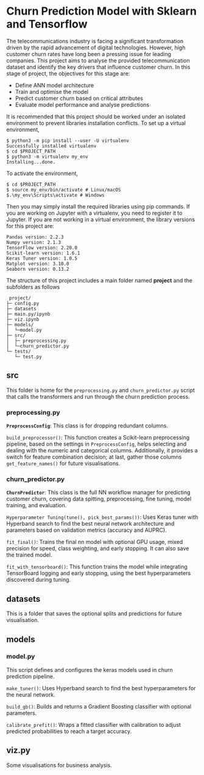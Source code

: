 # Churn Prediction Model with Sklearn and Tensorflow

The telecommunications industry is facing a significant transformation driven by the rapid advancement of digital technologies. 
However, high customer churn rates have long been a pressing issue for leading companies. This project aims to analyse the provided telecommunication dataset and identify the key drivers that influence customer churn.
In this stage of project, the objectives for this stage are:

* Define ANN model architecture
* Train and optimise the model
* Predict customer churn based on critical attributes
* Evaluate model performance and analyse predictions

It is recommended that this project should be worked under an isolated environment to prevent libraries installation conflicts. To set up a virtual environment, 
```
$ python3 -m pip install --user -U virtualenv
Successfully installed virtualenv
$ cd $PROJECT_PATH
$ python3 -m virtualenv my_env
Installing...done.
```
To activate the environment,
```
$ cd $PROJECT_PATH
$ source my_env/bin/activate # Linux/macOS
$.\my_env\Scripts\activate # Windows
```
Then you may simply install the required libraries using pip commands. If you are working on Jupyter with a virtualenv, you need to register it to Jupyter.
If you are not working in a virtual environment, the library versions for this project are:
```
Pandas version: 2.2.3
Numpy version: 2.1.3
TensorFlow version: 2.20.0
Scikit-learn version: 1.6.1
Keras Tuner version: 1.0.5
Matplot version: 3.10.0
Seaborn version: 0.13.2
```

The structure of this project includes a main folder named **project** and the subfolders as follows
```  
 project/
├─ config.py
├─ datasets
├─ main.py/ipynb
├─ viz.ipynb
├─ models/
│  └─model.py
├─ src/
│  ├─ preprocessing.py
│  └─churn_predictor.py                   
└─ tests/
   └─ test.py    
```

## src
This folder is home for the `preprocessing.py` and `churn_predictor.py` script that calls the transformers and run through the churn prediction process.

### preprocessing.py
**`PreprocessConfig`**: This class is for dropping redundant columns.

`build_preprocessor()`: This function creates a Scikit-learn preprocessing pipeline, based on the settings in `PreprocessConfig`, helps selecting and dealing with the numeric and categorical columns. 
Additionally, it provides a switch for feature combination decision; at last, gather those columns `get_feature_names()` for future visualisations.

### churn_predictor.py
**`ChurnPredictor`**: This class is the full NN workflow manager for predicting customer churn, covering data spitting, preprocessing, fine tuning, model training, and evaluation.

`Hyperparameter Tuning(tune(), pick_best_params())`: Uses Keras tuner with Hyperband search to find the best neural network architecture and parameters based on validation metrics (accuracy and AUPRC).

`fit_final()`: Trains the final nn model with optional GPU usage, mixed precision for speed, class weighting, and early stopping. It can also save the trained model.

`fit_with_tensorboard()`: This function trains the model while integrating TensorBoard logging and early stopping, using the best hyperparameters discovered during tuning.

## datasets
This is a folder that saves the optional splits and predictions for future visualisation.

## models
### model.py
This script defines and configures the keras models used in churn prediction pipeline. 

`make_tuner()`: Uses Hyperband search to find the best hyperparameters for the neural network.

`build_gb()`: Builds and returns a Gradient Boosting classifier with optional parameters.

`calibrate_prefit()`: Wraps a fitted classifier with calibration to adjust predicted probabilities to reach a target accuracy.

## viz.py
Some visualisations for business analysis.

